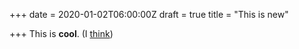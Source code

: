 +++
date = 2020-01-02T06:00:00Z
draft = true
title = "This is new"

+++
This is **cool**. (I [think](www.google.ca "google"))